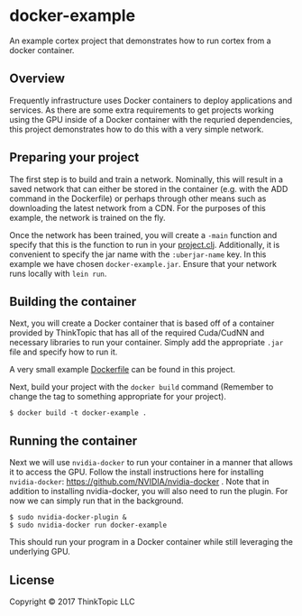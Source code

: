 # docker-example

An example cortex project that demonstrates how to run cortex from a docker container.

## Overview

Frequently infrastructure uses Docker containers to deploy applications and
services. As there are some extra requirements to get projects working using
the GPU inside of a Docker container with the requried dependencies, this
project demonstrates how to do this with a very simple network.

## Preparing your project

The first step is to build and train a network. Nominally, this will result
in a saved network that can either be stored in the container (e.g. with the
ADD command in the Dockerfile) or perhaps through other means such as downloading
the latest network from a CDN. For the purposes of this example, the network
is trained on the fly.

Once the network has been trained, you will create a `-main` function and
specify that this is the function to run in your [project.clj](./project.clj).
Additionally, it is convenient to specify the jar name with the `:uberjar-name`
key. In this example we have chosen `docker-example.jar`. Ensure that your
network runs locally with `lein run`.

## Building the container

Next, you will create a Docker container that is based off of a container
provided by ThinkTopic that has all of the required Cuda/CudNN and necessary
libraries to run your container. Simply add the appropriate `.jar` file
and specify how to run it.

A very small example [Dockerfile](./Dockerfile) can be found in this project.

Next, build your project with the `docker build`  command (Remember to change
the tag to something appropriate for your project).

```
$ docker build -t docker-example .
```

## Running the container

Next we will use `nvidia-docker` to run your container in a manner that allows
it to access the GPU. Follow the install instructions here for installing
`nvidia-docker`: https://github.com/NVIDIA/nvidia-docker . Note that in addition
to installing nvidia-docker, you will also need to run the plugin. For now we can
simply run that in the background.

```
$ sudo nvidia-docker-plugin &
$ sudo nvidia-docker run docker-example
```

This should run your program in a Docker container while still leveraging the
underlying GPU.


## License

Copyright © 2017 ThinkTopic LLC
